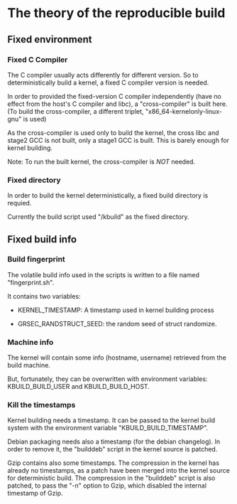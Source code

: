 # The theory of the reproducible build

## Fixed environment

### Fixed C Compiler

The C compiler usually acts differently for different version. So to deterministically build a kernel, a fixed C compiler version is needed.

In order to provided the fixed-version C compiler independently (have no effect from the host's C compiler and libc), a "cross-compiler" is built here. (To build the cross-compiler, a different triplet, "x86_64-kernelonly-linux-gnu" is used)

As the cross-compiler is used only to build the kernel, the cross libc and stage2 GCC is not built, only a stage1 GCC is built. This is barely enough for kernel building.

Note: To run the built kernel, the cross-compiler is *NOT* needed.

### Fixed directory

In order to build the kernel deterministically, a fixed build directory is requied.

Currently the build script used "/kbuild" as the fixed directory.

## Fixed build info

### Build fingerprint

The volatile build info used in the scripts is written to a file named "fingerprint.sh".

It contains two variables:

- KERNEL_TIMESTAMP: A timestamp used in kernel building process

- GRSEC_RANDSTRUCT_SEED: the random seed of struct randomize.

### Machine info

The kernel will contain some info (hostname, username) retrieved from the build machine.

But, fortunately, they can be overwritten with environment variables: KBUILD_BUILD_USER and KBUILD_BUILD_HOST.

### Kill the timestamps

Kernel building needs a timestamp. It can be passed to the kernel build system with the environment variable "KBUILD_BUILD_TIMESTAMP".

Debian packaging needs also a timestamp (for the debian changelog). In order to remove it, the "builddeb" script in the kernel source is patched.

Gzip contains also some timestamps. The compression in the kernel has already no timestamps, as a patch have been merged into the kernel source for deterministic build. The compression in the "builddeb" script is also patched, to pass the "-n" option to Gzip, which disabled the internal timestamp of Gzip.
